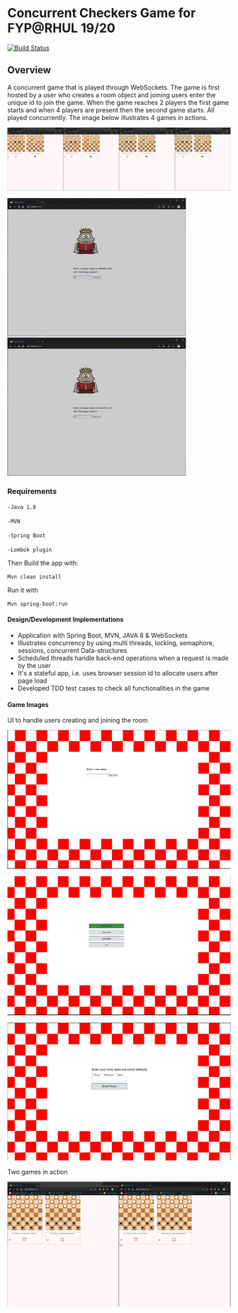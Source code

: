 # Concurrent Checkers Game for FYP@RHUL 19/20
[![Build Status](https://api.travis-ci.com/AzyCrw4282/private_project.svg?token=e3aJwvFiyAMqAUsK6B24&branch=master)](https://travis-ci.com/AzyCrw4282/private_project)

## Overview

A concurrent game that is played through WebSockets. The game is first hosted by
a user who creates a room object and joining users enter the unique id to join
the game. When the game reaches 2 players the first game starts and when 4 players
are present then the second game starts. All played concurrently. The image below
illustrates 4 games in actions.

![](/git_images/game_3.png)

![](/git_images/first.png)        ![](/git_images/first.png)


### Requirements
```
-Java 1.8

-MVN

-Spring Boot

-Lombok plugin
```

Then Build the app with:
```shell script
Mvn clean install 
```
Run it with
```shell script
Mvn spring-boot:run
```


#### Design/Development Implementations

- Application with Spring Boot, MVN, JAVA 8 & WebSockets
- Illustrates concurrency by using multi threads, locking, semaphore, sessions, concurrent Data-structures
- Scheduled threads handle back-end operations when a request is made by the user
- It's a stateful app, i.e. uses browser session id to allocate users after page load
- Developed TDD test cases to check all functionalities in the game


#### Game Images
UI to handle users creating and joining the room

![](/git_images/game_new_image_1.png)


![](/git_images/game_new_image_2.png)


![](/git_images/game_new_image_3.png)

Two games in action

![](/git_images//game_2.PNG)
